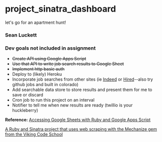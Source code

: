 # project_sinatra_dashboard
let's go for an apartment hunt!

### Sean Luckett
### Dev goals not included in assignment
* ~~Create API using Google Apps Script~~
* ~~Use that API to write job search results to Google Sheet~~
* ~~Implement http basic auth~~
* Deploy to (likely) Heroku
* Incorporate job searches from other sites (ie [Indeed](https://www.indeed.com/) or [Hired](https://hired.com/)--also try github jobs and built in colorado)
* Add searchable data store to store results and present them for me to save or discard
* Cron job to run this project on an interval
* Notifier to tell me when new results are ready (twillio is your huckleberry)

**Reference:** [Accessing Google Sheets with Ruby and Google Apps Script](https://spin.atomicobject.com/2016/07/16/google-sheets-api-ruby/)


[A Ruby and Sinatra project that uses web scraping with the Mechanize gem from the Viking Code School](http://www.vikingcodeschool.com)
